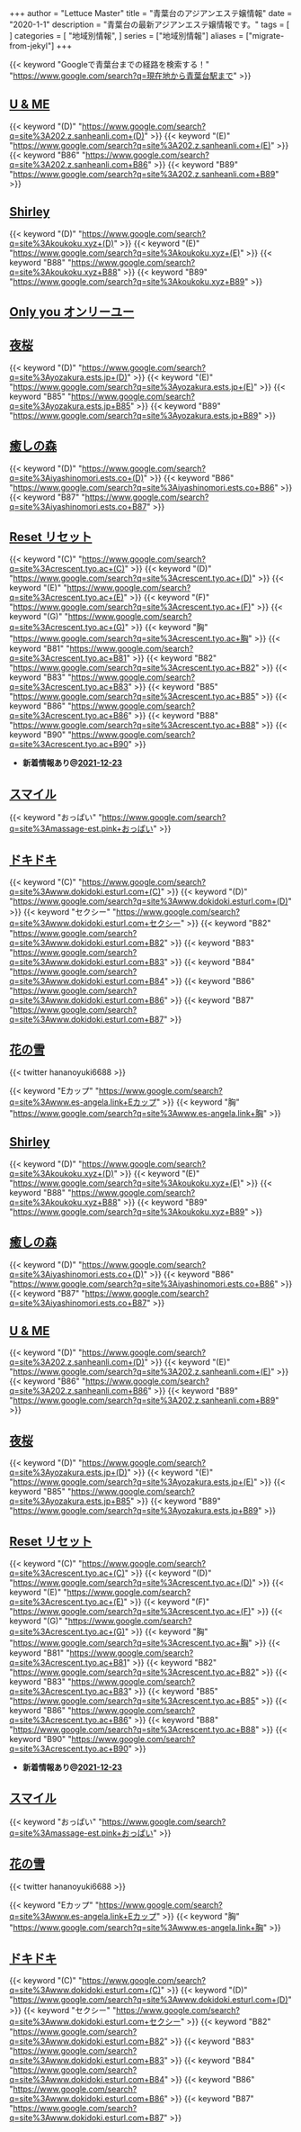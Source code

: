 +++
author = "Lettuce Master"
title = "青葉台のアジアンエステ嬢情報"
date = "2020-1-1"
description = "青葉台の最新アジアンエステ嬢情報です。"
tags = [
]
categories = [
    "地域別情報",
]
series = ["地域別情報"]
aliases = ["migrate-from-jekyl"]
+++

{{< keyword "Googleで青葉台までの経路を検索する！" "https://www.google.com/search?q=現在地から青葉台駅まで" >}}

## [U & ME](http://202.z.sanheanli.com/)
{{< keyword "(D)" "https://www.google.com/search?q=site%3A202.z.sanheanli.com+(D)" >}} {{< keyword "(E)" "https://www.google.com/search?q=site%3A202.z.sanheanli.com+(E)" >}} {{< keyword "B86" "https://www.google.com/search?q=site%3A202.z.sanheanli.com+B86" >}} {{< keyword "B89" "https://www.google.com/search?q=site%3A202.z.sanheanli.com+B89" >}} 

## [Shirley](http://koukoku.xyz/shirley/)
{{< keyword "(D)" "https://www.google.com/search?q=site%3Akoukoku.xyz+(D)" >}} {{< keyword "(E)" "https://www.google.com/search?q=site%3Akoukoku.xyz+(E)" >}} {{< keyword "B88" "https://www.google.com/search?q=site%3Akoukoku.xyz+B88" >}} {{< keyword "B89" "https://www.google.com/search?q=site%3Akoukoku.xyz+B89" >}} 

## [Only you オンリーユー](http://esthegt.xyz/oya/)


## [夜桜](https://yozakura.ests.jp/)
{{< keyword "(D)" "https://www.google.com/search?q=site%3Ayozakura.ests.jp+(D)" >}} {{< keyword "(E)" "https://www.google.com/search?q=site%3Ayozakura.ests.jp+(E)" >}} {{< keyword "B85" "https://www.google.com/search?q=site%3Ayozakura.ests.jp+B85" >}} {{< keyword "B89" "https://www.google.com/search?q=site%3Ayozakura.ests.jp+B89" >}} 

## [癒しの森](http://iyashinomori.ests.co/)
{{< keyword "(D)" "https://www.google.com/search?q=site%3Aiyashinomori.ests.co+(D)" >}} {{< keyword "B86" "https://www.google.com/search?q=site%3Aiyashinomori.ests.co+B86" >}} {{< keyword "B87" "https://www.google.com/search?q=site%3Aiyashinomori.ests.co+B87" >}} 

## [Reset リセット](http://crescent.tyo.ac/)
{{< keyword "(C)" "https://www.google.com/search?q=site%3Acrescent.tyo.ac+(C)" >}} {{< keyword "(D)" "https://www.google.com/search?q=site%3Acrescent.tyo.ac+(D)" >}} {{< keyword "(E)" "https://www.google.com/search?q=site%3Acrescent.tyo.ac+(E)" >}} {{< keyword "(F)" "https://www.google.com/search?q=site%3Acrescent.tyo.ac+(F)" >}} {{< keyword "(G)" "https://www.google.com/search?q=site%3Acrescent.tyo.ac+(G)" >}} {{< keyword "胸" "https://www.google.com/search?q=site%3Acrescent.tyo.ac+胸" >}} {{< keyword "B81" "https://www.google.com/search?q=site%3Acrescent.tyo.ac+B81" >}} {{< keyword "B82" "https://www.google.com/search?q=site%3Acrescent.tyo.ac+B82" >}} {{< keyword "B83" "https://www.google.com/search?q=site%3Acrescent.tyo.ac+B83" >}} {{< keyword "B85" "https://www.google.com/search?q=site%3Acrescent.tyo.ac+B85" >}} {{< keyword "B86" "https://www.google.com/search?q=site%3Acrescent.tyo.ac+B86" >}} {{< keyword "B88" "https://www.google.com/search?q=site%3Acrescent.tyo.ac+B88" >}} {{< keyword "B90" "https://www.google.com/search?q=site%3Acrescent.tyo.ac+B90" >}} 

- **新着情報あり@[2021-12-23](/post/2021-12-23)**
## [スマイル](http://massage-est.pink/)
{{< keyword "おっぱい" "https://www.google.com/search?q=site%3Amassage-est.pink+おっぱい" >}} 

## [ドキドキ](http://www.dokidoki.esturl.com/)
{{< keyword "(C)" "https://www.google.com/search?q=site%3Awww.dokidoki.esturl.com+(C)" >}} {{< keyword "(D)" "https://www.google.com/search?q=site%3Awww.dokidoki.esturl.com+(D)" >}} {{< keyword "セクシー" "https://www.google.com/search?q=site%3Awww.dokidoki.esturl.com+セクシー" >}} {{< keyword "B82" "https://www.google.com/search?q=site%3Awww.dokidoki.esturl.com+B82" >}} {{< keyword "B83" "https://www.google.com/search?q=site%3Awww.dokidoki.esturl.com+B83" >}} {{< keyword "B84" "https://www.google.com/search?q=site%3Awww.dokidoki.esturl.com+B84" >}} {{< keyword "B86" "https://www.google.com/search?q=site%3Awww.dokidoki.esturl.com+B86" >}} {{< keyword "B87" "https://www.google.com/search?q=site%3Awww.dokidoki.esturl.com+B87" >}} 

## [花の雪](http://www.es-angela.link/)


{{< twitter hananoyuki6688 >}}

{{< keyword "Eカップ" "https://www.google.com/search?q=site%3Awww.es-angela.link+Eカップ" >}} {{< keyword "胸" "https://www.google.com/search?q=site%3Awww.es-angela.link+胸" >}} 

## [Shirley](http://koukoku.xyz/shirley/)
{{< keyword "(D)" "https://www.google.com/search?q=site%3Akoukoku.xyz+(D)" >}} {{< keyword "(E)" "https://www.google.com/search?q=site%3Akoukoku.xyz+(E)" >}} {{< keyword "B88" "https://www.google.com/search?q=site%3Akoukoku.xyz+B88" >}} {{< keyword "B89" "https://www.google.com/search?q=site%3Akoukoku.xyz+B89" >}} 

## [癒しの森](http://iyashinomori.ests.co/)
{{< keyword "(D)" "https://www.google.com/search?q=site%3Aiyashinomori.ests.co+(D)" >}} {{< keyword "B86" "https://www.google.com/search?q=site%3Aiyashinomori.ests.co+B86" >}} {{< keyword "B87" "https://www.google.com/search?q=site%3Aiyashinomori.ests.co+B87" >}} 

## [U & ME](http://202.z.sanheanli.com/)
{{< keyword "(D)" "https://www.google.com/search?q=site%3A202.z.sanheanli.com+(D)" >}} {{< keyword "(E)" "https://www.google.com/search?q=site%3A202.z.sanheanli.com+(E)" >}} {{< keyword "B86" "https://www.google.com/search?q=site%3A202.z.sanheanli.com+B86" >}} {{< keyword "B89" "https://www.google.com/search?q=site%3A202.z.sanheanli.com+B89" >}} 

## [夜桜](https://yozakura.ests.jp/)
{{< keyword "(D)" "https://www.google.com/search?q=site%3Ayozakura.ests.jp+(D)" >}} {{< keyword "(E)" "https://www.google.com/search?q=site%3Ayozakura.ests.jp+(E)" >}} {{< keyword "B85" "https://www.google.com/search?q=site%3Ayozakura.ests.jp+B85" >}} {{< keyword "B89" "https://www.google.com/search?q=site%3Ayozakura.ests.jp+B89" >}} 

## [Reset リセット](http://crescent.tyo.ac/)
{{< keyword "(C)" "https://www.google.com/search?q=site%3Acrescent.tyo.ac+(C)" >}} {{< keyword "(D)" "https://www.google.com/search?q=site%3Acrescent.tyo.ac+(D)" >}} {{< keyword "(E)" "https://www.google.com/search?q=site%3Acrescent.tyo.ac+(E)" >}} {{< keyword "(F)" "https://www.google.com/search?q=site%3Acrescent.tyo.ac+(F)" >}} {{< keyword "(G)" "https://www.google.com/search?q=site%3Acrescent.tyo.ac+(G)" >}} {{< keyword "胸" "https://www.google.com/search?q=site%3Acrescent.tyo.ac+胸" >}} {{< keyword "B81" "https://www.google.com/search?q=site%3Acrescent.tyo.ac+B81" >}} {{< keyword "B82" "https://www.google.com/search?q=site%3Acrescent.tyo.ac+B82" >}} {{< keyword "B83" "https://www.google.com/search?q=site%3Acrescent.tyo.ac+B83" >}} {{< keyword "B85" "https://www.google.com/search?q=site%3Acrescent.tyo.ac+B85" >}} {{< keyword "B86" "https://www.google.com/search?q=site%3Acrescent.tyo.ac+B86" >}} {{< keyword "B88" "https://www.google.com/search?q=site%3Acrescent.tyo.ac+B88" >}} {{< keyword "B90" "https://www.google.com/search?q=site%3Acrescent.tyo.ac+B90" >}} 

- **新着情報あり@[2021-12-23](/post/2021-12-23)**
## [スマイル](http://massage-est.pink/)
{{< keyword "おっぱい" "https://www.google.com/search?q=site%3Amassage-est.pink+おっぱい" >}} 

## [花の雪](http://www.es-angela.link/)


{{< twitter hananoyuki6688 >}}

{{< keyword "Eカップ" "https://www.google.com/search?q=site%3Awww.es-angela.link+Eカップ" >}} {{< keyword "胸" "https://www.google.com/search?q=site%3Awww.es-angela.link+胸" >}} 

## [ドキドキ](http://www.dokidoki.esturl.com/)
{{< keyword "(C)" "https://www.google.com/search?q=site%3Awww.dokidoki.esturl.com+(C)" >}} {{< keyword "(D)" "https://www.google.com/search?q=site%3Awww.dokidoki.esturl.com+(D)" >}} {{< keyword "セクシー" "https://www.google.com/search?q=site%3Awww.dokidoki.esturl.com+セクシー" >}} {{< keyword "B82" "https://www.google.com/search?q=site%3Awww.dokidoki.esturl.com+B82" >}} {{< keyword "B83" "https://www.google.com/search?q=site%3Awww.dokidoki.esturl.com+B83" >}} {{< keyword "B84" "https://www.google.com/search?q=site%3Awww.dokidoki.esturl.com+B84" >}} {{< keyword "B86" "https://www.google.com/search?q=site%3Awww.dokidoki.esturl.com+B86" >}} {{< keyword "B87" "https://www.google.com/search?q=site%3Awww.dokidoki.esturl.com+B87" >}} 


